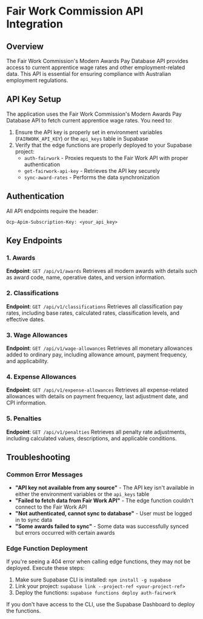 # Fair Work Commission API Integration

## Overview
The Fair Work Commission's Modern Awards Pay Database API provides access to current apprentice wage rates and other employment-related data. This API is essential for ensuring compliance with Australian employment regulations.

## API Key Setup
The application uses the Fair Work Commission's Modern Awards Pay Database API to fetch current apprentice wage rates. You need to:

1. Ensure the API key is properly set in environment variables (`FAIRWORK_API_KEY`) or the `api_keys` table in Supabase
2. Verify that the edge functions are properly deployed to your Supabase project:
   - `auth-fairwork` - Proxies requests to the Fair Work API with proper authentication
   - `get-fairwork-api-key` - Retrieves the API key securely
   - `sync-award-rates` - Performs the data synchronization

## Authentication
All API endpoints require the header:
```
Ocp-Apim-Subscription-Key: <your_api_key>
```

## Key Endpoints

### 1. Awards
**Endpoint**: `GET /api/v1/awards`
Retrieves all modern awards with details such as award code, name, operative dates, and version information.

### 2. Classifications
**Endpoint**: `GET /api/v1/classifications`
Retrieves all classification pay rates, including base rates, calculated rates, classification levels, and effective dates.

### 3. Wage Allowances
**Endpoint**: `GET /api/v1/wage-allowances`
Retrieves all monetary allowances added to ordinary pay, including allowance amount, payment frequency, and applicability.

### 4. Expense Allowances
**Endpoint**: `GET /api/v1/expense-allowances`
Retrieves all expense-related allowances with details on payment frequency, last adjustment date, and CPI information.

### 5. Penalties
**Endpoint**: `GET /api/v1/penalties`
Retrieves all penalty rate adjustments, including calculated values, descriptions, and applicable conditions.

## Troubleshooting

### Common Error Messages
* **"API key not available from any source"** - The API key isn't available in either the environment variables or the `api_keys` table
* **"Failed to fetch data from Fair Work API"** - The edge function couldn't connect to the Fair Work API
* **"Not authenticated, cannot sync to database"** - User must be logged in to sync data
* **"Some awards failed to sync"** - Some data was successfully synced but errors occurred with certain awards

### Edge Function Deployment
If you're seeing a 404 error when calling edge functions, they may not be deployed. Execute these steps:

1. Make sure Supabase CLI is installed: `npm install -g supabase`
2. Link your project: `supabase link --project-ref <your-project-ref>`
3. Deploy the functions: `supabase functions deploy auth-fairwork`

If you don't have access to the CLI, use the Supabase Dashboard to deploy the functions.
